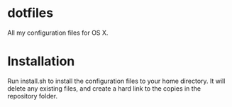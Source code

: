 dotfiles
========

All my configuration files for OS X.

Installation
===========
Run install.sh to install the configuration files to your home directory. It will delete any existing files, and create a hard link to the copies in the repository folder.